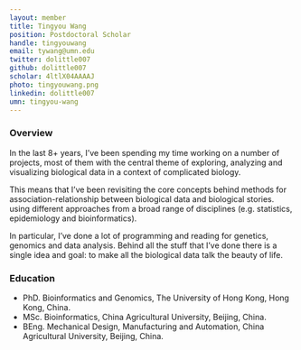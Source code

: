 ```yaml
---
layout: member
title: Tingyou Wang
position: Postdoctoral Scholar
handle: tingyouwang
email: tywang@umn.edu
twitter: dolittle007
github: dolittle007
scholar: 4ltlX04AAAAJ
photo: tingyouwang.png
linkedin: dolittle007
umn: tingyou-wang
---
```


### Overview
In the last 8+ years, I’ve been spending my time working on a number of projects, most of them with the central theme of exploring, analyzing and visualizing biological data in a context of complicated biology.

This means that I’ve been revisiting the core concepts behind methods for association-relationship between biological data and biological stories. using different approaches from a broad range of disciplines (e.g. statistics, epidemiology and bioinformatics).

In particular, I’ve done a lot of programming and reading for genetics, genomics and data analysis.
Behind all the stuff that I’ve done there is a single idea and goal: to make all the biological data talk the beauty of life.

### Education
- PhD. Bioinformatics and Genomics, The University of Hong Kong, Hong Kong, China.
- MSc. Bioinformatics, China Agricultural University, Beijing, China.
- BEng. Mechanical Design, Manufacturing and Automation, China Agricultural University, Beijing, China.
